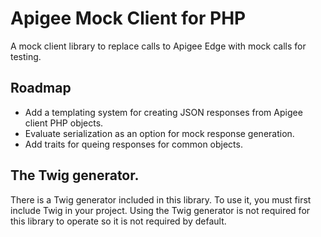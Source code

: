 # Apigee Mock Client for PHP
A mock client library to replace calls to Apigee Edge with mock calls for testing.

## Roadmap

- Add a templating system for creating JSON responses from Apigee client PHP objects.
- Evaluate serialization as an option for mock response generation.
- Add traits for queing responses for common objects.

## The Twig generator.

There is a Twig generator included in this library. To use it, you must first include
Twig in your project. Using the Twig generator is not required for this library to
operate so it is not required by default.
